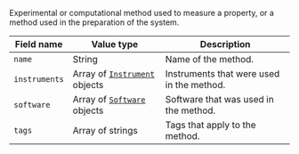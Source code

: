 Experimental or computational method used to measure a property, or a method used in the preparation of the system.

Field name | Value type | Description
-----------|------------|------------
`name` | String | Name of the method.
`instruments` | Array of [`Instrument`](!schema_definition/common/Instrument) objects | Instruments that were used in the method.
`software` | Array of [`Software`](!schema_definition/common/Software) objects | Software that was used in the method.
`tags` | Array of strings | Tags that apply to the method.
